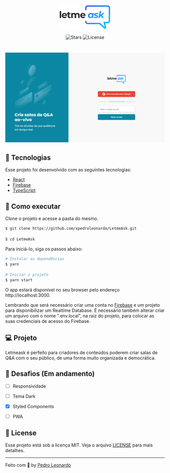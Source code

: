 <p align="center">
  <img alt="Letmeask" src="./src/assets/images/logo.svg" width="160px">
</p>

<p align="center">
  <img src="https://img.shields.io/github/stars/xpedroleonardo/LetmeAsk?label=stars&message=MIT&color=0b87a3&labelColor=000000" alt="Stars">

  <img  src="https://img.shields.io/static/v1?label=license&message=MIT&color=0b87a3&labelColor=000000" alt="License">   
</p>

<h1 align="center">
    <img  style="border-radius: px;" alt="Letmeask" src="./src/assets/images/README.png" />
</h1>

## 🧪 Tecnologias

Esse projeto foi desenvolvido com as seguintes tecnologias:

- [React](https://reactjs.org)
- [Firebase](https://firebase.google.com/)
- [TypeScript](https://www.typescriptlang.org/)

## 🚀 Como executar

Clone o projeto e acesse a pasta do mesmo.

```bash
$ git clone https://github.com/xpedroleonardo/LetmeAsk.git

$ cd LetmeAsk
```

Para iniciá-lo, siga os passos abaixo:

```bash
# Instalar as dependências
$ yarn

# Iniciar o projeto
$ yarn start
```

O app estará disponível no seu browser pelo endereço http://localhost:3000.

Lembrando que será necessário criar uma conta no [Firebase](https://firebase.google.com/) e um projeto para disponibilizar um Realtime Database.
É necessário também alterar criar um arquivo com o nome ".env.local", na raiz do projeto, para colocar as suas credenciais de acesso do Firebase.

## 💻 Projeto

Letmeask é perfeito para criadores de conteúdos poderem criar salas de Q&A com o seu público, de uma forma muito organizada e democrática.

## 📑 Desafios (Em andamento)

- [ ] Responsividade

- [ ] Tema Dark

- [x] Styled Components

- [ ] PWA

## 📝 License

Esse projeto está sob a licença MIT. Veja o arquivo [LICENSE](LICENSE.md) para mais detalhes.

---

Feito com 💜 by [Pedro Leonardo](https://github.com/xpedroleonardo)
